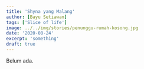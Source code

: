 ```yaml
---
title: 'Shyna yang Malang'
author: [Bayu Setiawan]
tags: ['Slice of life']
image: ../../img/stories/penunggu-rumah-kosong.jpg
date: '2020-08-24'
excerpt: 'something'
draft: true
---
```

Belum ada.